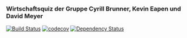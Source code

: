 ### Wirtschaftsquiz der Gruppe Cyrill Brunner, Kevin Eapen und David Meyer

[![Build Status](https://travis-ci.org/Adowrath/Wirtschaftsquiz.svg?branch=master)](https://travis-ci.org/Adowrath/Wirtschaftsquiz) 
[![codecov](https://codecov.io/gh/Adowrath/Wirtschaftsquiz/branch/master/graph/badge.svg)](https://codecov.io/gh/Adowrath/Wirtschaftsquiz) 
[![Dependency Status](https://www.versioneye.com/user/projects/5884a465452b830032bb7065/badge.svg?style=flat-square)](https://www.versioneye.com/user/projects/5884a465452b830032bb7065)